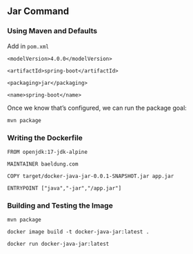 ## Jar Command


### Using Maven and Defaults

Add in `pom.xml`

`<modelVersion>4.0.0</modelVersion>`

`<artifactId>spring-boot</artifactId>`

`<packaging>jar</packaging>`

`<name>spring-boot</name>`

Once we know that’s configured, we can run the package goal:

`mvn package`


### Writing the Dockerfile

`FROM openjdk:17-jdk-alpine`

`MAINTAINER baeldung.com`

`COPY target/docker-java-jar-0.0.1-SNAPSHOT.jar app.jar`

`ENTRYPOINT ["java","-jar","/app.jar"]`


### Building and Testing the Image 

`mvn package`

`docker image build -t docker-java-jar:latest .`

`docker run docker-java-jar:latest`


